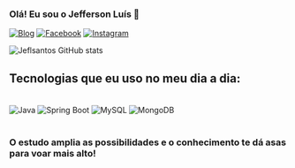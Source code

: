 ### Olá! Eu sou o Jefferson Luís 👋

[![Blog](https://img.shields.io/badge/LinkedIn-0077B5?style=for-the-badge&logo=linkedin&logoColor=white)](https://www.linkedin.com/in/jeflsantos/)
[![Facebook](https://img.shields.io/badge/Facebook-1877F2?style=for-the-badge&logo=facebook&logoColor=white)](https://www.facebook.com/Jeflssantos)
[![Instagram](https://img.shields.io/badge/Instagram-E4405F?style=for-the-badge&logo=instagram&logoColor=white)](https://www.instagram.com/_jeflzk/)

![Jeflsantos GitHub stats](https://github-readme-stats.vercel.app/api?username=jeflsantos&show_icons=true&theme=radical)

## Tecnologias que eu uso no meu dia a dia:

<div style="display: inline_block"><br/>
  <img align="center" aLt="Java" src="https://img.shields.io/badge/Java-ED8B00?style=for-the-badge&logo=java&logoColor=white" />
  <img align="center" aLt="Spring Boot" src="https://img.shields.io/badge/Spring-6DB33F?style=for-the-badge&logo=spring&logoColor=white" />
  <img align="center" aLt="MySQL" src="https://img.shields.io/badge/MySQL-00000F?style=for-the-badge&logo=mysql&logoColor=white" />
   <img align="center" aLt="MongoDB" src="https://img.shields.io/badge/MongoDB-4EA94B?style=for-the-badge&logo=mongodb&logoColor=white" />
 </div><br/>
 
 
 ### O estudo amplia as possibilidades e o conhecimento te dá asas para voar mais alto!
 
 
 
 

